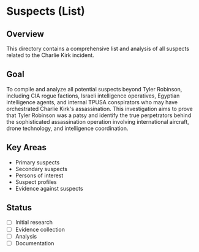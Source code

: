 # Suspects (List)

## Overview
This directory contains a comprehensive list and analysis of all suspects related to the Charlie Kirk incident.

## Goal
To compile and analyze all potential suspects beyond Tyler Robinson, including CIA rogue factions, Israeli intelligence operatives, Egyptian intelligence agents, and internal TPUSA conspirators who may have orchestrated Charlie Kirk's assassination. This investigation aims to prove that Tyler Robinson was a patsy and identify the true perpetrators behind the sophisticated assassination operation involving international aircraft, drone technology, and intelligence coordination.

## Key Areas
- Primary suspects
- Secondary suspects
- Persons of interest
- Suspect profiles
- Evidence against suspects

## Status
- [ ] Initial research
- [ ] Evidence collection
- [ ] Analysis
- [ ] Documentation
